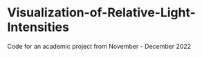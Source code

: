 # Visualization-of-Relative-Light-Intensities
Code for an academic project from November - December 2022
